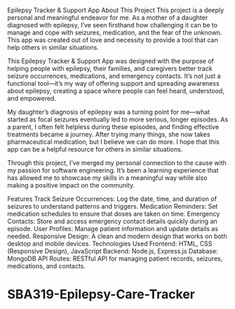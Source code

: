 Epilepsy Tracker & Support App
About This Project
This project is a deeply personal and meaningful endeavor for me. As a mother of a daughter diagnosed with epilepsy, I’ve seen firsthand how challenging it can be to manage and cope with seizures, medication, and the fear of the unknown. This app was created out of love and necessity to provide a tool that can help others in similar situations.

This Epilepsy Tracker & Support App was designed with the purpose of helping people with epilepsy, their families, and caregivers better track seizure occurrences, medications, and emergency contacts. It’s not just a functional tool—it’s my way of offering support and spreading awareness about epilepsy, creating a space where people can feel heard, understood, and empowered.

My daughter’s diagnosis of epilepsy was a turning point for me—what started as focal seizures eventually led to more serious, longer episodes. As a parent, I often felt helpless during these episodes, and finding effective treatments became a journey. After trying many things, she now takes pharmaceutical medication, but I believe we can do more. I hope that this app can be a helpful resource for others in similar situations.

Through this project, I’ve merged my personal connection to the cause with my passion for software engineering. It’s been a learning experience that has allowed me to showcase my skills in a meaningful way while also making a positive impact on the community.

Features
Track Seizure Occurrences: Log the date, time, and duration of seizures to understand patterns and triggers.
Medication Reminders: Set medication schedules to ensure that doses are taken on time.
Emergency Contacts: Store and access emergency contact details quickly during an episode.
User Profiles: Manage patient information and update details as needed.
Responsive Design: A clean and modern design that works on both desktop and mobile devices.
Technologies Used
Frontend: HTML, CSS (Responsive Design), JavaScript
Backend: Node.js, Express.js
Database: MongoDB
API Routes: RESTful API for managing patient records, seizures, medications, and contacts.
# SBA319-Epilepsy-Care-Tracker
